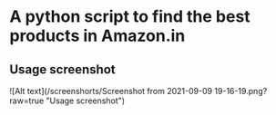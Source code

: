 # A python script to find the best products in Amazon.in
## Usage screenshot

![Alt text](/screenshorts/Screenshot from 2021-09-09 19-16-19.png?raw=true "Usage screenshot")
